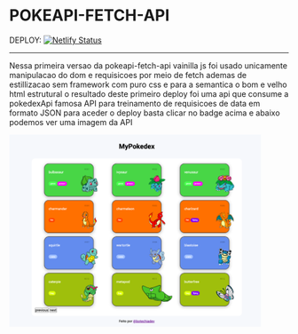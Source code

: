 # POKEAPI-FETCH-API
DEPLOY: [![Netlify Status](https://api.netlify.com/api/v1/badges/522a4164-a2d1-4f01-940e-9469ab008299/deploy-status)](https://app.netlify.com/sites/pokeapi-fetch-api/deploys)

---
Nessa primeira versao da pokeapi-fetch-api vainilla js foi usado unicamente manipulacao do dom e requisicoes por meio de fetch ademas de estillizacao sem framework com puro css e para a semantica o bom e velho html estrutural o resultado deste primeiro deploy foi uma api que consume a pokedexApi famosa API para treinamento de requisicoes de data em formato JSON para aceder o deploy basta clicar no badge acima e abaixo podemos ver uma imagem da API 

<img src="./assets/images/pokeApiFetchapi.png" alt="img da pokeapi" style="max-width: 90%;">